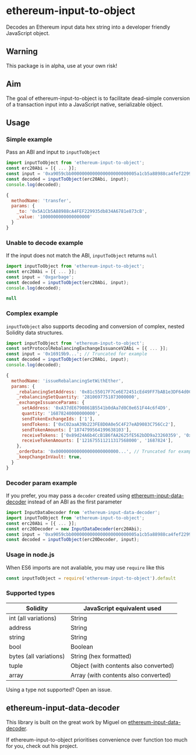 # ethereum-input-to-object

Decodes an Ethereum input data hex string into a developer friendly JavaScript object.

## Warning

This package is in alpha, use at your own risk!

## Aim

The goal of ethereum-input-to-object is to facilitate dead-simple conversion of a transaction input into a JavaScript native, serializable object.

## Usage

### Simple example

Pass an ABI and input to `inputToObject`

```javascript
import inputToObject from 'ethereum-input-to-object';
const erc20Abi = [{ ... }];
const input = '0xa9059cbb0000000000000000000000005a1cb5a88988ca4fef229935db834a6781e873cb0000000000000000000000000000000000000000000000000de0b6b3a7640000';
const decoded = inputToObject(erc20Abi, input);
console.log(decoded);
```

```javascript
{
  methodName: 'transfer',
  params: {
    _to: '0x5A1Cb5A88988cA4FEF229935db834A6781e873cB',
    _value: '1000000000000000000'
  }
}
```

### Unable to decode example

If the input does not match the ABI, `inputToObject` returns `null`

```javascript
import inputToObject from 'ethereum-input-to-object';
const erc20Abi = [{ ... }];
const input = '0xgarbage';
const decoded = inputToObject(erc20Abi, input);
console.log(decoded);
```

```javascript
null
```

### Complex example

`inputToObject` also supports decoding and conversion of complex, nested Solidity data structures.

```javascript
import inputToObject from 'ethereum-input-to-object';
const setProtocolRebalancingExchangeIssuanceV2Abi = [{ ... }];
const input = '0x16919b9...'; // Truncated for example
const decoded = inputToObject(erc20Abi, input);
console.log(decoded);
```

```javascript
{
  methodName: 'issueRebalancingSetWithEther',
  params: {
    _rebalancingSetAddress: '0x81c55017F7Ce6E72451cEd49FF7bAB1e3DF64d0C',
    _rebalancingSetQuantity: '2810697751873000000',
    _exchangeIssuanceParams: {
      setAddress: '0xA37dE6790861B5541b0dAa7d0C0e651F44c6f4D9',
      quantity: '16878240000000000',
      sendTokenExchangeIds: ['1'],
      sendTokens: ['0xC02aaA39b223FE8D0A0e5C4F27eAD9083C756Cc2'],
      sendTokenAmounts: ['1874799564199638103'],
      receiveTokens: ['0x89d24A6b4CcB1B6fAA2625fE562bDD9a23260359', '0x2260FAC5E5542a773Aa44fBCfeDf7C193bc2C599'],
      receiveTokenAmounts: ['121675511211317568000', '1687824'],
    },
    _orderData: '0x000000000000000000000000...', // Truncated for example
    _keepChangeInVault: true,
  }
}
```

### Decoder param example

If you prefer, you may pass a `decoder` created using [ethereum-input-data-decoder](https://github.com/miguelmota/ethereum-input-data-decoder) instead of an ABI as the first parameter

```javascript
import InputDataDecoder from 'ethereum-input-data-decoder';
import inputToObject from 'ethereum-input-to-object';
const erc20Abi = [{ ... }];
const erc20Decoder = new InputDataDecoder(erc20Abi);
const input = '0xa9059cbb0000000000000000000000005a1cb5a88988ca4fef229935db834a6781e873cb0000000000000000000000000000000000000000000000000de0b6b3a7640000';
const decoded = inputToObject(erc20Decoder, input);
```

### Usage in node.js

When ES6 imports are not avaliable, you may use `require` like this

```javascript
const inputToObject = require('ethereum-input-to-object').default
```

### Supported types

| Solidity | JavaScript equivalent used
|------|--------|
| int (all variations) | String
| address | String
| string | String
| bool | Boolean
| bytes (all variations) | String (hex formatted)
| tuple | Object (with contents also converted)
| array | Array (with contents also converted)

Using a type not supported? Open an issue.

## ethereum-input-data-decoder

This library is built on the great work by Miguel on [ethereum-input-data-decoder](https://github.com/miguelmota/ethereum-input-data-decoder).

If ethereum-input-to-object prioritises convenience over function too much for you, check out his project.
